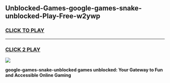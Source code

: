 
## Unblocked-Games-google-games-snake-unblocked-Play-Free-w2ywp
<h3>
<a href="https://premium76.site?title=google-games-snake-unblocked&ref=17A">CLICK TO PLAY</a></h3>
<hr>

<h3>
<a href="https://premium76.site?title=google-games-snake-unblocked&ref=17A">CLICK 2 PLAY</a>
  
</h3>

<a href="https://premium76.site?title=google-games-snake-unblocked&ref=17A"><img src="https://clearcache.store/games.png"></a>


**google-games-snake-unblocked games unblocked: Your Gateway to Fun and Accessible Online Gaming**
